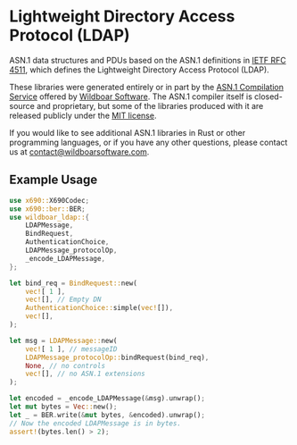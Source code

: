 # Lightweight Directory Access Protocol (LDAP)

ASN.1 data structures and PDUs based on the ASN.1 definitions in
[IETF RFC 4511](https://datatracker.ietf.org/doc/html/rfc4511/), which defines
the Lightweight Directory Access Protocol (LDAP).

These libraries were generated entirely or in part by the
[ASN.1 Compilation Service](https://wildboarsoftware.com/asn1-compilation)
offered by [Wildboar Software](https://wildboarsoftware.com). The ASN.1
compiler itself is closed-source and proprietary, but some of the libraries
produced with it are released publicly under the
[MIT license](https://mit-license.org/).

If you would like to see additional ASN.1 libraries in Rust or other
programming languages, or if you have any other questions, please contact us at
[contact@wildboarsoftware.com](mailto:contact@wildboarsoftware.com).

## Example Usage

```rust
use x690::X690Codec;
use x690::ber::BER;
use wildboar_ldap::{
    LDAPMessage,
    BindRequest,
    AuthenticationChoice,
    LDAPMessage_protocolOp,
    _encode_LDAPMessage,
};

let bind_req = BindRequest::new(
    vec![ 1 ],
    vec![], // Empty DN
    AuthenticationChoice::simple(vec![]),
    vec![],
);

let msg = LDAPMessage::new(
    vec![ 1 ], // messageID
    LDAPMessage_protocolOp::bindRequest(bind_req),
    None, // no controls
    vec![], // no ASN.1 extensions
);

let encoded = _encode_LDAPMessage(&msg).unwrap();
let mut bytes = Vec::new();
let _ = BER.write(&mut bytes, &encoded).unwrap();
// Now the encoded LDAPMessage is in bytes.
assert!(bytes.len() > 2);
```
